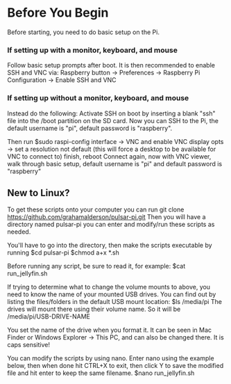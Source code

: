 # Before You Begin
Before starting, you need to do basic setup on the Pi.

### If setting up with a monitor, keyboard, and mouse
Follow basic setup prompts after boot.
It is then recommended to enable SSH and VNC via:
Raspberry button -> Preferences -> Raspberry Pi Configuration -> Enable SSH and VNC

### If setting up without a monitor, keyboard, and mouse
Instead do the following:
Activate SSH on boot by inserting a blank "ssh" file into the /boot partition on the SD card.
Now you can SSH to the Pi, the default username is "pi", default password is "raspberry".

Then run
    $sudo raspi-config
interface -> VNC and enable VNC
display opts -> set a resolution not default (this will force a desktop to be available for VNC to connect to)
finish, reboot
Connect again, now with VNC viewer, walk through basic setup, default username is "pi" and default password is "raspberry"

## New to Linux?
To get these scripts onto your computer you can run
git clone https://github.com/grahamalderson/pulsar-pi.git
Then you will have a directory named pulsar-pi you can enter and modify/run these scripts as needed.

You'll have to go into the directory, then make the scripts executable by running
    $cd pulsar-pi
    $chmod a+x *.sh

Before running any script, be sure to read it, for example:
    $cat run_jellyfin.sh

If trying to determine what to change the volume mounts to above, you need to know the name of your mounted USB drives. You can find out by listing the files/folders in the default USB mount location:
    $ls /media/pi
The drives will mount there using their volume name. So it will be /media/pi/USB-DRIVE-NAME

You set the name of the drive when you format it. It can be seen in Mac Finder or Windows Explorer -> This PC, and can also be changed there. It is caps sensitive!

You can modify the scripts by using nano. Enter nano using the example below, then when done hit CTRL+X to exit, then click Y to save the modified file and hit enter to keep the same filename.
    $nano run_jellyfin.sh